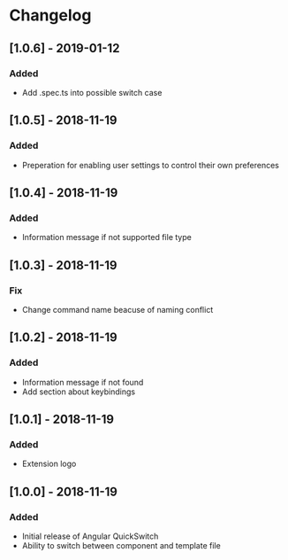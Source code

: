 # Changelog

## [1.0.6] - 2019-01-12
### Added
- Add .spec.ts into possible switch case

## [1.0.5] - 2018-11-19
### Added
- Preperation for enabling user settings to control their own preferences

## [1.0.4] - 2018-11-19
### Added
- Information message if not supported file type

## [1.0.3] - 2018-11-19
### Fix
- Change command name beacuse of naming conflict

## [1.0.2] - 2018-11-19
### Added
- Information message if not found
- Add section about keybindings

## [1.0.1] - 2018-11-19
### Added
- Extension logo

## [1.0.0] - 2018-11-19
### Added
- Initial release of Angular QuickSwitch
- Ability to switch between component and template file